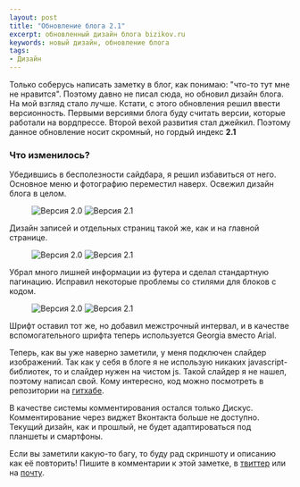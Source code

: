 ```yaml
---
layout: post
title: "Обновление блога 2.1"
excerpt: обновленный дизайн блога bizikov.ru
keywords: новый дизайн, обновление блога
tags:
- Дизайн
---
```


Только соберусь написать заметку в блог, как понимаю: "что-то тут мне не нравится". Поэтому давно не писал сюда, но обновил дизайн блога.
На мой взгляд стало лучше. Кстати, с этого обновления решил ввести версионность. Первыми версиями блога буду считать версии, которые работали на вордпрессе.
Второй вехой развития стал джейкил. Поэтому данное обновление носит скромный, но гордый индекс **2.1**

### Что изменилось?

Убедившись в бесполезности сайдбара, я решил избавиться от него. Основное меню и фотографию переместил наверх.
Освежил дизайн блога в целом.

<figure class="folium">
<img src="{{ site.url}}/upload/article/2014/08/12/screen_00.png" alt="Версия 2.0" title="Версия 2.0" />
<img src="{{ site.url}}/upload/article/2014/08/12/screen_01.png" alt="Версия 2.1" title="Версия 2.1" />
</figure>

Дизайн записей и отдельных страниц такой же, как и на главной странице.

<figure class="folium">
<img src="{{ site.url}}/upload/article/2014/08/12/screen_20.png" alt="Версия 2.0" title="Версия 2.0" />
<img src="{{ site.url}}/upload/article/2014/08/12/screen_21.png" alt="Версия 2.1" title="Версия 2.1" />
</figure>

Убрал много лишней информации из футера и сделал стандартную пагинацию. Исправил некоторые проблемы со стилями для блоков с кодом.

<figure class="folium">
<img src="{{ site.url}}/upload/article/2014/08/12/screen_10.png" alt="Версия 2.0" title="Версия 2.0" />
<img src="{{ site.url}}/upload/article/2014/08/12/screen_11.png" alt="Версия 2.1" title="Версия 2.1" />
</figure>

Шрифт оставил тот же, но добавил межстрочный интервал, и в качестве вспомогательного шрифта теперь используется Georgia вместо Arial.

Теперь, как вы уже наверно заметили, у меня подключен слайдер изображений. Так как у себя в блоге я не использую никаких javascript-библиотек, то и слайдер нужен на чистом js.
Такой слайдер я не нашел, поэтому написал свой. Кому интересно, код можно посмотреть в репозитории на [гитхабе](https://github.com/bizikov/Folium).

В качестве системы комментирования остался только Дискус. Комментирование через виджет Вконтакта больше не доступно.
Текущий дизайн, как и прошлый, не будет адаптироваться под планшеты и смартфоны.

Если вы заметили какую-то багу, то буду рад скриншоту и описанию как её повторить! Пишите в комментарии к этой заметке, в <a href="http://twitter.com/bizi">твиттер</a> или на <a href="mailto:alexandr@bizikov.ru">почту</a>.
